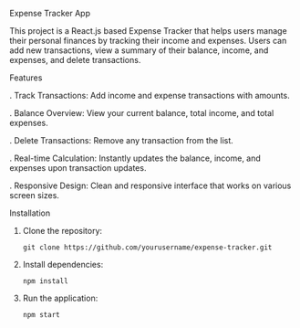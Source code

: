   Expense Tracker App

This project is a React.js based Expense Tracker that helps users manage their personal finances by tracking their income and expenses. Users can add new transactions, view a summary of their balance, income, and expenses, and delete transactions.

Features

. Track Transactions: Add income and expense transactions with amounts.

. Balance Overview: View your current balance, total income, and total expenses.

. Delete Transactions: Remove any transaction from the list.

. Real-time Calculation: Instantly updates the balance, income, and expenses upon transaction 
   updates.
   
.  Responsive Design: Clean and responsive interface that works on various screen sizes.

Installation
1. Clone the repository:

       git clone https://github.com/yourusername/expense-tracker.git
   

2. Install dependencies:

       npm install
   
3. Run the application:

       npm start

